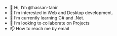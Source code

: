 - 👋 Hi, I’m @hassan-tahir
- 👀 I’m interested in Web and Desktop development.
- 🌱 I’m currently learning C# and .Net.
- 💞️ I’m looking to collaborate on Projects
- 📫 How to reach me by email

<!---
hassan-tahir/hassan-tahir is a ✨ special ✨ repository because its `README.md` (this file) appears on your GitHub profile.
You can click the Preview link to take a look at your changes.
--->
